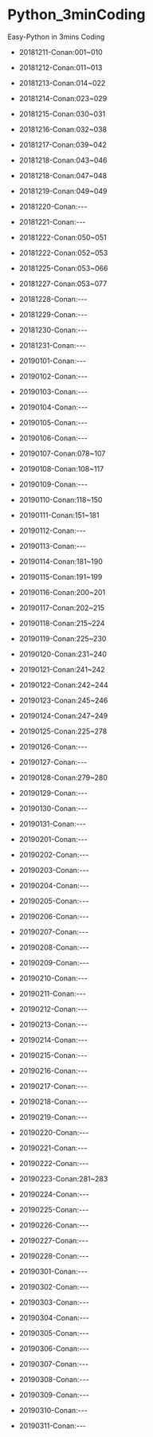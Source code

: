 # Python_3minCoding
Easy-Python in 3mins Coding

- 20181211-Conan:001~010
- 20181212-Conan:011~013
- 20181213-Conan:014~022
- 20181214-Conan:023~029
- 20181215-Conan:030~031
- 20181216-Conan:032~038
- 20181217-Conan:039~042
- 20181218-Conan:043~046
- 20181218-Conan:047~048
- 20181219-Conan:049~049
- 20181220-Conan:---
- 20181221-Conan:---
- 20181222-Conan:050~051
- 20181222-Conan:052~053
- 20181225-Conan:053~066
- 20181227-Conan:053~077
- 20181228-Conan:---
- 20181229-Conan:---
- 20181230-Conan:---
- 20181231-Conan:---

- 20190101-Conan:---
- 20190102-Conan:---
- 20190103-Conan:---
- 20190104-Conan:---
- 20190105-Conan:---
- 20190106-Conan:---
- 20190107-Conan:078~107
- 20190108-Conan:108~117
- 20190109-Conan:---
- 20190110-Conan:118~150
- 20190111-Conan:151~181
- 20190112-Conan:---
- 20190113-Conan:---
- 20190114-Conan:181~190
- 20190115-Conan:191~199
- 20190116-Conan:200~201
- 20190117-Conan:202~215
- 20190118-Conan:215~224
- 20190119-Conan:225~230
- 20190120-Conan:231~240
- 20190121-Conan:241~242
- 20190122-Conan:242~244
- 20190123-Conan:245~246
- 20190124-Conan:247~249
- 20190125-Conan:225~278
- 20190126-Conan:---
- 20190127-Conan:---
- 20190128-Conan:279~280
- 20190129-Conan:---
- 20190130-Conan:---
- 20190131-Conan:---

- 20190201-Conan:---
- 20190202-Conan:---
- 20190203-Conan:---
- 20190204-Conan:---
- 20190205-Conan:---
- 20190206-Conan:---
- 20190207-Conan:---
- 20190208-Conan:---
- 20190209-Conan:---
- 20190210-Conan:---
- 20190211-Conan:---
- 20190212-Conan:---
- 20190213-Conan:---
- 20190214-Conan:---
- 20190215-Conan:---
- 20190216-Conan:---
- 20190217-Conan:---
- 20190218-Conan:---
- 20190219-Conan:---
- 20190220-Conan:---
- 20190221-Conan:---
- 20190222-Conan:---
- 20190223-Conan:281~283
- 20190224-Conan:---
- 20190225-Conan:---
- 20190226-Conan:---
- 20190227-Conan:---
- 20190228-Conan:---

- 20190301-Conan:---
- 20190302-Conan:---
- 20190303-Conan:---
- 20190304-Conan:---
- 20190305-Conan:---
- 20190306-Conan:---
- 20190307-Conan:---
- 20190308-Conan:---
- 20190309-Conan:---
- 20190310-Conan:---
- 20190311-Conan:---
